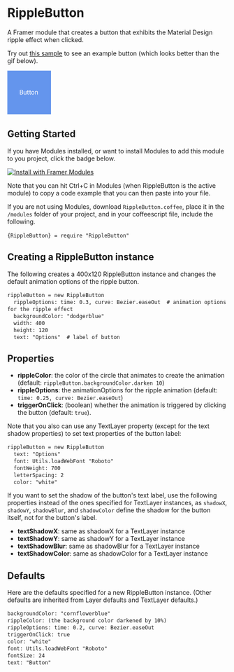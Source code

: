 # RippleButton

A Framer module that creates a button that exhibits the Material Design ripple effect when clicked.

Try out [this sample](https://framer.cloud/DHZTZ) to see an example button (which looks better than the gif below).

<img src="/readme_images/rippleButtonLarge.gif" width="100">

## Getting Started
If you have Modules installed, or want to install Modules to add this module to you project, click the badge below.

<a href='https://open.framermodules.com/RippleButton'>
    <img alt='Install with Framer Modules'
    src='https://www.framermodules.com/assets/badge@2x.png' width='160' height='40' />
</a>


Note that you can hit Ctrl+C in Modules (when RippleButton is the active module) to copy a code example that you can then paste into your file. 

If you are not using Modules, download `RippleButton.coffee`, place it in the `/modules` folder of your project, and in your coffeescript file, include the following.

`{RippleButton} = require "RippleButton"`
## Creating a RippleButton instance
The following creates a 400x120 RippleButton instance and changes the default animation options of the ripple button.
```
rippleButton = new RippleButton
  rippleOptions: time: 0.3, curve: Bezier.easeOut  # animation options for the ripple effect
  backgroundColor: "dodgerblue"
  width: 400
  height: 120
  text: "Options"  # label of button
```
## Properties
* **rippleColor**: the color of the circle that animates to create the animation (default: `rippleButton.backgroundColor.darken 10`)
* **rippleOptions**: the animationOptions for the ripple animation (default: `time: 0.25, curve: Bezier.easeOut`)
* **triggerOnClick**: (boolean) whether the animation is triggered by clicking the button (default: `true`). 

Note that you also can use any TextLayer property (except for the text shadow properties) to set text properties of the button label: 
```
rippleButton = new RippleButton
  text: "Options"
  font: Utils.loadWebFont "Roboto"
  fontWeight: 700
  letterSpacing: 2
  color: "white"
```
If you want to set the shadow of the button's text label, use the following properties instead of the ones specified for TextLayer instances, as `shadowX`, `shadowY`, `shadowBlur`, and `shadowColor` define the shadow for the button itself, not for the button's label.

* **textShadowX**: same as shadowX for a TextLayer instance
* **textShadowY**: same as shadowY for a TextLayer instance
* **textShadowBlur**: same as shadowBlur for a TextLayer instance
* **textShadowColor**: same as shadowColor for a TextLayer instance

## Defaults
Here are the defaults specified for a new RippleButton instance. (Other defaults are inherited from Layer defaults and TextLayer defaults.)
```
backgroundColor: "cornflowerblue"
rippleColor: (the background color darkened by 10%)
rippleOptions: time: 0.2, curve: Bezier.easeOut
triggerOnClick: true
color: "white"
font: Utils.loadWebFont "Roboto"
fontSize: 24
text: "Button"
```
